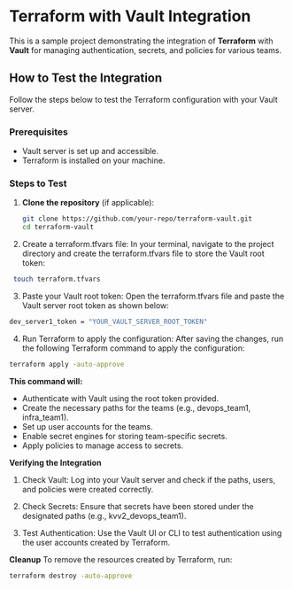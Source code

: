 # Terraform with Vault Integration

This is a sample project demonstrating the integration of **Terraform** with **Vault** for managing authentication, secrets, and policies for various teams.

## How to Test the Integration

Follow the steps below to test the Terraform configuration with your Vault server.

### Prerequisites
- Vault server is set up and accessible.
- Terraform is installed on your machine.

### Steps to Test

1. **Clone the repository** (if applicable):
   ```bash
   git clone https://github.com/your-repo/terraform-vault.git
   cd terraform-vault

2. Create a terraform.tfvars file:
In your terminal, navigate to the project directory and create the terraform.tfvars file to store the Vault root token:


```bash
 touch terraform.tfvars

```
3. Paste your Vault root token:
Open the terraform.tfvars file and paste the Vault server root token as shown below:

```bash
dev_server1_token = "YOUR_VAULT_SERVER_ROOT_TOKEN"
```
4. Run Terraform to apply the configuration:
After saving the changes, run the following Terraform command to apply the configuration:

```bash
terraform apply -auto-approve
```

**This command will:**

- Authenticate with Vault using the root token provided.
- Create the necessary paths for the teams (e.g., devops_team1, infra_team1).
- Set up user accounts for the teams.
- Enable secret engines for storing team-specific secrets.
- Apply policies to manage access to secrets.

**Verifying the Integration**
1. Check Vault:
Log into your Vault server and check if the paths, users, and policies were created correctly.

2. Check Secrets:
Ensure that secrets have been stored under the designated paths (e.g., kvv2_devops_team1).

3. Test Authentication:
Use the Vault UI or CLI to test authentication using the user accounts created by Terraform.

**Cleanup**
To remove the resources created by Terraform, run:


```bash
terraform destroy -auto-approve
```